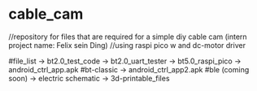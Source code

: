 # cable_cam
//repository for files that are required for a simple diy cable cam (intern project name: Felix sein Ding)
//using raspi pico w and dc-motor driver

#file_list
-> bt2.0_test_code
-> bt2.0_uart_tester
-> bt5.0_raspi_pico
-> android_ctrl_app.apk #bt-classic
-> android_ctrl_app2.apk #ble (coming soon)
-> electric schematic
-> 3d-printable_files

